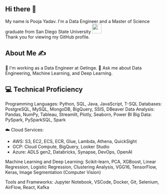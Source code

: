 ## Hi there 👋
My name is Pooja Yadav. I'm a Data Engineer and a Master of Science graduate from San Diego State University <img src="https://media.giphy.com/media/WUlplcMpOCEmTGBtBW/giphy.gif" width="30">
<br>
Thank you for viewing my GitHub profile.

## About Me ✍
🔭 I'm working as a Data Engineer at Getinge.
💬 Ask me about Data Engineering, Machine Learning, and Deep Learning.

## 💻 Technical Proficiency
Programming Languages: Python, SQL, Java, JavaScript, T-SQL
Databases: PostgreSQL, MySQL, MongoDB, BigQuery, SSIS, DBeaver
Data Analysis: Pandas, NumPy, Tableau, Streamlit, Plotly, Seaborn, Power BI
Big Data: PySpark, PySparkSQL, Spark

☁️ Cloud Services:
 - AWS: S3, EC2, ECS, ECR, Glue, Lambda, Athena, QuickSight
 - GCP: Cloud Compute, BigQuery, Looker Studio
 - Azure: ADLS gen2, Databricks, Synapse, DevOps, OpenAI

Machine Learning and Deep Learning: Scikit-learn, PCA, XGBoost, Linear Regression, Logistic Regression, Clustering Analysis, VGG16, TensorFlow, Keras, Image Segmentation (Computer Vision)

Tools and Frameworks: Jupyter Notebook, VSCode, Docker, Git, Selenium, AirFlow, React, Kafka

<img src="https://komarev.com/ghpvc/?username=pooja97&style=flat-square&color=blue" alt=""/>
